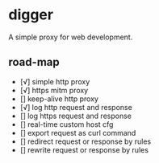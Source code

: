 # digger

A simple proxy for web development.

## road-map
- [√] simple http proxy
- [√] https mitm proxy
- [] keep-alive http proxy
- [√] log http request and response
- [] log https request and response
- [] real-time custom host cfg
- [] export request as curl command
- [] redirect request or response by rules
- [] rewrite request or response by rules
